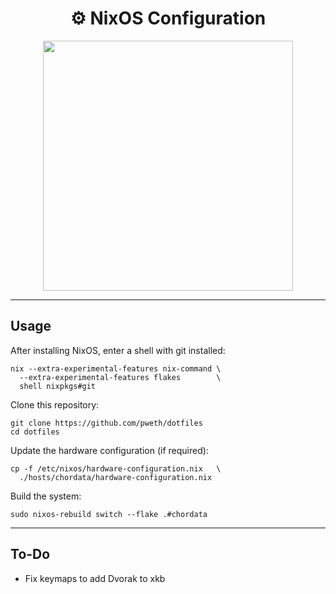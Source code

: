 <div align="center">
	<h1>⚙️ NixOS Configuration</h1>
	<img width="400" src="https://github.com/pweth/dotfiles/assets/22416843/b6f88714-a8ea-4185-a95c-531fd9c96f13">
</div>

---

## Usage

After installing NixOS, enter a shell with git installed:

```
nix --extra-experimental-features nix-command \
  --extra-experimental-features flakes        \
  shell nixpkgs#git
```

Clone this repository:

```
git clone https://github.com/pweth/dotfiles
cd dotfiles
```

Update the hardware configuration (if required):

```
cp -f /etc/nixos/hardware-configuration.nix   \
  ./hosts/chordata/hardware-configuration.nix
```

Build the system:

```
sudo nixos-rebuild switch --flake .#chordata
```

---

## To-Do

- Fix keymaps to add Dvorak to xkb
